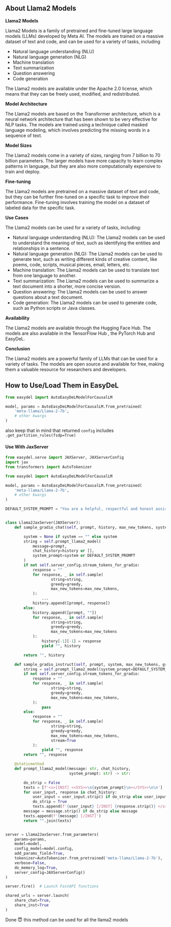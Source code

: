 ## About Llama2 Models

**Llama2 Models**

Llama2 Models is a family of pretrained and fine-tuned large language models (LLMs) developed by Meta AI. The models are
trained on a massive dataset of text and code, and can be used for a variety of tasks, including

* Natural language understanding (NLU)
* Natural language generation (NLG)
* Machine translation
* Text summarization
* Question answering
* Code generation

The Llama2 models are available under the Apache 2.0 license, which means that they can be freely used, modified, and
redistributed.

**Model Architecture**

The Llama2 models are based on the Transformer architecture, which is a neural network architecture that has been shown
to be very effective for NLP tasks. The models are trained using a technique called masked language modeling, which
involves predicting the missing words in a sequence of text.

**Model Sizes**

The Llama2 models come in a variety of sizes, ranging from 7 billion to 70 billion parameters. The larger models have
more capacity to learn complex patterns in language, but they are also more computationally expensive to train and
deploy.

**Fine-tuning**

The Llama2 models are pretrained on a massive dataset of text and code, but they can be further fine-tuned on a specific
task to improve their performance. Fine-tuning involves training the model on a dataset of labeled data for the specific
task.

**Use Cases**

The Llama2 models can be used for a variety of tasks, including:

* Natural language understanding (NLU): The Llama2 models can be used to understand the meaning of text, such as
  identifying the entities and relationships in a sentence.
* Natural language generation (NLG): The Llama2 models can be used to generate text, such as writing different kinds of
  creative content, like poems, code, scripts, musical pieces, email, letters, etc.
* Machine translation: The Llama2 models can be used to translate text from one language to another.
* Text summarization: The Llama2 models can be used to summarize a text document into a shorter, more concise version.
* Question answering: The Llama2 models can be used to answer questions about a text document.
* Code generation: The Llama2 models can be used to generate code, such as Python scripts or Java classes.

**Availability**

The Llama2 models are available through the Hugging Face Hub. The models are also available in the TensorFlow Hub , the
PyTorch Hub and EasyDeL.

**Conclusion**

The Llama2 models are a powerful family of LLMs that can be used for a variety of tasks. The models are open source and
available for free, making them a valuable resource for researchers and developers.

## How to Use/Load Them in EasyDeL

```python
from easydel import AutoEasyDeLModelForCausalLM

model, params = AutoEasyDeLModelForCausalLM.from_pretrained(
    'meta-llama/Llama-2-7b',
    # other kwargs
)
```

also keep that in mind that returned `config` includes `.get_partition_rules(fsdp=True)`

#### Use With JaxServer

```python
from easydel.serve import JAXServer, JAXServerConfig
import jax
from transformers import AutoTokenizer

from easydel import AutoEasyDeLModelForCausalLM

model, params = AutoEasyDeLModelForCausalLM.from_pretrained(
    'meta-llama/Llama-2-7b',
    # other kwargs
)

DEFAULT_SYSTEM_PROMPT = "You are a helpful, respectful and honest assistant and act as wanted"


class Llama2JaxServer(JAXServer):
    def sample_gradio_chat(self, prompt, history, max_new_tokens, system, greedy):

        system = None if system == "" else system
        string = self.prompt_llama2_model(
            message=prompt,
            chat_history=history or [],
            system_prompt=system or DEFAULT_SYSTEM_PROMPT
        )
        if not self.server_config.stream_tokens_for_gradio:
            response = ""
            for response, _ in self.sample(
                    string=string,
                    greedy=greedy,
                    max_new_tokens=max_new_tokens,
            ):
                ...
            history.append([prompt, response])
        else:
            history.append([prompt, ""])
            for response, _ in self.sample(
                    string=string,
                    greedy=greedy,
                    max_new_tokens=max_new_tokens
            ):
                history[-1][-1] = response
                yield "", history

        return "", history

    def sample_gradio_instruct(self, prompt, system, max_new_tokens, greedy):
        string = self.prompt_llama2_model(system_prompt=DEFAULT_SYSTEM_PROMPT, message=prompt, chat_history=[])
        if not self.server_config.stream_tokens_for_gradio:
            response = ""
            for response, _ in self.sample(
                    string=string,
                    greedy=greedy,
                    max_new_tokens=max_new_tokens,
            ):
                pass
        else:
            response = ""
            for response, _ in self.sample(
                    string=string,
                    greedy=greedy,
                    max_new_tokens=max_new_tokens,
                    stream=True
            ):
                yield "", response
        return "", response

    @staticmethod
    def prompt_llama2_model(message: str, chat_history,
                            system_prompt: str) -> str:

        do_strip = False
        texts = [f'<s>[INST] <<SYS>>\n{system_prompt}\n<</SYS>>\n\n']
        for user_input, response in chat_history:
            user_input = user_input.strip() if do_strip else user_input
            do_strip = True
            texts.append(f'{user_input} [/INST] {response.strip()} </s><s>[INST] ')
        message = message.strip() if do_strip else message
        texts.append(f'{message} [/INST]')
        return "".join(texts)


server = Llama2JaxServer.from_parameters(
    params=params,
    model=model,
    config_model=model.config,
    add_params_field=True,
    tokenizer=AutoTokenizer.from_pretrained('meta-llama/Llama-2-7b'),
    verbose=False,
    do_memory_log=True,
    server_config=JAXServerConfig()
)

server.fire()  # Launch FastAPI functions

shared_urls = server.launch(
    share_chat=True,
    share_inst=True
)
```

Done 😇 this method can be used for all the llama2 models